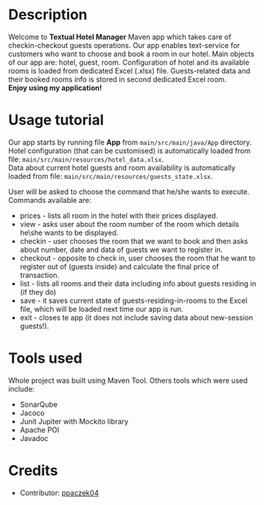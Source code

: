 # Description
Welcome to **Textual Hotel Manager**  Maven app which takes care of checkin-checkout guests operations.
Our app enables text-service for customers who want to choose and book a room in our hotel.
Main objects of our app are: hotel, guest, room.   Configuration of hotel and its available rooms is loaded from dedicated Excel (.xlsx) file.
Guests-related data and their booked rooms info is stored in second dedicated Excel room.  
**Enjoy using my application!**

# Usage tutorial
Our app starts by running file **App** from `main/src/main/java/App` directory.  
Hotel configuration (that can be customised) is automatically loaded
from file: `main/src/main/resources/hotel_data.xlsx`.  
Data about current hotel guests and room availability is automatically loaded
from file: `main/src/main/resources/guests_state.xlsx`. 

User will be asked to choose the command that he/she wants to execute.  
Commands available are:  
- prices - lists all room in the hotel with their prices displayed.  
- view - asks user about the room number of the room which details he\she wants to be displayed.
- checkin - user chooses the room that we want to book and then asks  about number, date and data of guests we want to register in.
- checkout - opposite to check in, user chooses the room that he want to register out of (guests inside) and calculate the final price of transaction.
- list - lists all rooms and their data including info about guests residing in (if they do)
- save - it saves current state of guests-residing-in-rooms to the Excel file, which will be loaded next time our app is run.
- exit - closes te app (it does not include saving data about new-session guests!).

# Tools used
Whole project was built using Maven Tool.
Others tools which were used include:
- SonarQube
- Jacoco
- Junit Jupiter with Mockito library
- Apache POI
- Javadoc

# Credits
- Contributor: [ppaczek04](https://github.com/ppaczek04)

